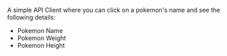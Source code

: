 A simple API Client where you can click on a pokemon's name and see the following details:
- Pokemon Name
- Pokemon Weight
- Pokemon Height
